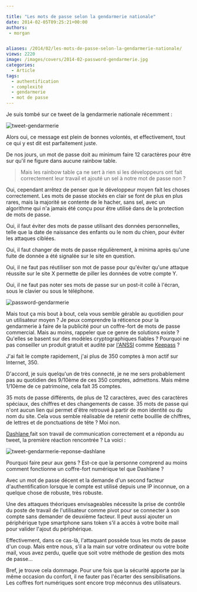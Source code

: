 ```yaml
---

title: "Les mots de passe selon la gendarmerie nationale"
date: 2014-02-05T09:25:21+00:00
authors:
 - morgan


aliases: /2014/02/les-mots-de-passe-selon-la-gendarmerie-nationale/
views: 2220
image: /images/covers/2014-02-password-gendarmerie.jpg
categories:
  - Article
tags:
  - authentification
  - complexité
  - gendarmerie
  - mot de passe
---
```

Je suis tombé sur ce tweet de la gendarmerie nationale récemment :

![tweet-gendarmerie](/images/misc/2014-02-tweet-gendarmerie.jpg)

Alors oui, ce message est plein de bonnes volontés, et effectivement, tout ce qui y est dit est parfaitement juste.

De nos jours, un mot de passe doit au minimum faire 12 caractères pour être sur qu'il ne figure dans aucune rainbow table.

> Mais les rainbow table ça ne sert à rien si les développeurs ont fait correctement leur travail et ajouté un sel à notre mot de passe non ?

Oui, cependant arrêtez de penser que le développeur moyen fait les choses correctement. Les mots de passe stockés en clair se font de plus en plus rares, mais la majorité se contente de le hacher, sans sel, avec un algorithme qui n'a jamais été conçu pour être utilisé dans de la protection de mots de passe.

Oui, il faut éviter des mots de passe utilisant des données personnelles, telle que la date de naissance des enfants ou le nom du chien, pour éviter les attaques ciblées.

Oui, il faut changer de mots de passe régulièrement, à minima après qu'une fuite de donnée a été signalée sur le site en question.

Oui, il ne faut pas réutiliser son mot de passe pour qu'éviter qu'une attaque réussite sur le site X permette de piller les données de votre compte Y.

Oui, il ne faut pas noter ses mots de passe sur un post-it collé à l'écran, sous le clavier ou sous le téléphone.

![password-gendarmerie](/images/misc/2014-02-password-gendarmerie.jpg)

Mais tout ça mis bout à bout, cela vous semble gérable au quotidien pour un utilisateur moyen ? Je peux comprendre la réticence pour la gendarmerie à faire de la publicité pour un coffre-fort de mots de passe commercial. Mais au moins, rappeler que ce genre de solutions existe ? Qu'elles se basent sur des modèles cryptographiques fiables ? Pourquoi ne pas conseiller un produit gratuit et audité par [l'ANSSI](http://www.ssi.gouv.fr/fr/produits-et-prestataires/produits-certifies-cspn/certificat_cspn_2010_07.html) comme [Keepass](http://keepass.info/) ?

J'ai fait le compte rapidement, j'ai plus de 350 comptes à mon actif sur Internet, 350.

D'accord, je suis quelqu'un de très connecté, je ne me sers probablement pas au quotidien des 9/10ème de ces 350 comptes, admettons. Mais même 1/10ème de ce patrimoine, cela fait 35 comptes.

35 mots de passe différents, de plus de 12 caractères, avec des caractères spéciaux, des chiffres et des changements de casse. 35 mots de passe qui n'ont aucun lien qui permet d'être retrouvé à partir de mon identité ou du nom du site. Cela vous semble réalisable de retenir cette bouillie de chiffres, de lettres et de ponctuations de tête ? Moi non.

[Dashlane ](https://www.dashlane.com/)fait son travail de communication correctement et a répondu au tweet, la première réaction rencontrée ? La voici :

![tweet-gendarmerie-reponse-dashlane](/images/misc/2014-02-tweet-gendarmerie-reponse-dashlane.jpg)

Pourquoi faire peur aux gens ? Est-ce que la personne comprend au moins comment fonctionne un coffre-fort numérique tel que Dashlane ?

Avec un mot de passe décent et la demande d'un second facteur d'authentification lorsque le compte est utilisé depuis une IP inconnue, on a quelque chose de robuste, très robuste.

Une des attaques théoriques envisageables nécessite la prise de contrôle du poste de travail de l'utilisateur comme pivot pour se connecter à son compte sans demander de deuxième facteur. Il peut aussi ajouter un périphérique type smartphone sans token s’il a accès à votre boite mail pour valider l'ajout du périphérique.

Effectivement, dans ce cas-là, l'attaquant possède tous les mots de passe d'un coup. Mais entre nous, s’il a la main sur votre ordinateur ou votre boite mail, vous avez perdu, quelle que soit votre méthode de gestion des mots de passe...

Bref, je trouve cela dommage. Pour une fois que la sécurité apporte par la même occasion du confort, il ne fauter pas l'écarter des sensibilisations. Les coffres fort numériques sont encore trop méconnus des utilisateurs.

